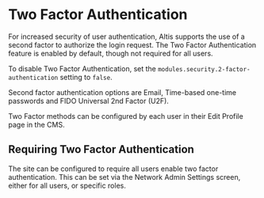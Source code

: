 # Two Factor Authentication

For increased security of user authentication, Altis supports the use of a second factor to authorize the login request. The Two Factor Authentication feature is enabled by default, though not required for all users.

To disable Two Factor Authentication, set the `modules.security.2-factor-authentication` setting to `false`.

Second factor authentication options are Email, Time-based one-time passwords and FIDO Universal 2nd Factor (U2F).

Two Factor methods can be configured by each user in their Edit Profile page in the CMS.

## Requiring Two Factor Authentication

The site can be configured to require all users enable two factor authentication. This can be set via the Network Admin Settings screen, either for all users, or specific roles.
